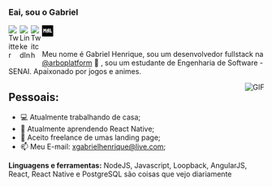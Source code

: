 ### Eai, sou o Gabriel

<a href="https://twitter.com/GabrielHTChan">
  <img align="left" alt="Twitter" width="22px" src="https://cdn.jsdelivr.net/npm/simple-icons@v3/icons/twitter.svg" />
</a>
<a href="https://www.linkedin.com/in/gabriel-henrique-tsubamoto-aa397a13b/">
  <img align="left" alt="LinkedIn" width="22px" src="https://cdn.jsdelivr.net/npm/simple-icons@v3/icons/linkedin.svg" />
</a>
<a href="https://www.twitch.tv/gabrielhtx">
  <img align="left" alt="Twitch" width="22px" src="https://cdn.jsdelivr.net/npm/simple-icons@v3/icons/twitch.svg" />
</a>
<a href="https://myanimelist.net/animelist/GabrielHTX">
  <img align="left" alt="Animelist" width="22px" src="https://github.com/gabrielht/gabrielht/blob/master/mal.jpg?raw=true" />
</a>


<br />
<br />

Meu nome é Gabriel Henrique, sou um desenvolvedor fullstack na [@arboplatform](https://github.com/arboplatform) 🚀 , sou um estudante de Engenharia de Software - SENAI. Apaixonado por jogos e animes.

  <img align="right" alt="GIF" src="https://i.pinimg.com/originals/ba/d9/2d/bad92d9fae38ef1cddcc069ed3adfba4.gif" />
  
**Pessoais:**
- 
- 💻 Atualmente trabalhando de casa;
- 🌱 Atualmente aprendendo React Native; 
- 👯 Aceito freelance de umas landing page;
- 📫 Meu E-mail: xgabrielhenrique@live.com;

**Linguagens e ferramentas:**
 NodeJS, Javascript, Loopback, AngularJS, React, React Native e PostgreSQL são coisas que vejo diariamente
###
